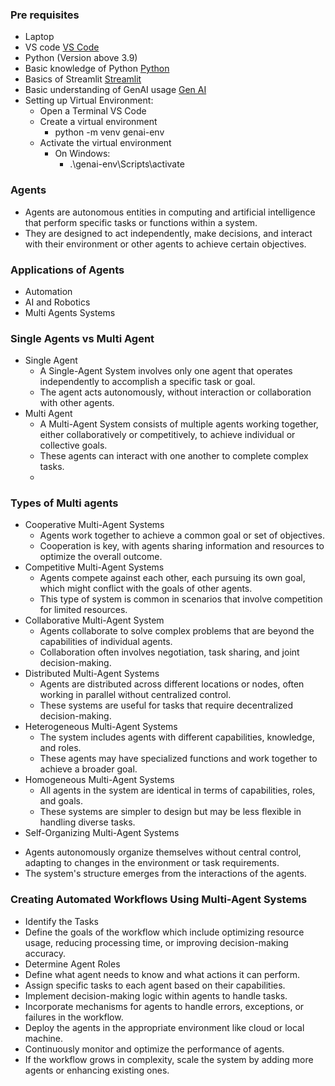 ### Pre requisites
+ Laptop
+ VS code [VS Code](https://code.visualstudio.com/ "title text!")
+ Python (Version above 3.9)
+ Basic knowledge of Python [Python](https://www.python.org/ "title text!") 
+ Basics of Streamlit [Streamlit](https://streamlit.io/ "title text!")
+ Basic understanding of GenAI usage [Gen AI](https://generativeai.net/ "title text!")
+ Setting up Virtual Environment:
  - Open a Terminal VS Code
  - Create a virtual environment
    + python -m venv genai-env
  - Activate the virtual environment
    + On Windows:
      - .\genai-env\Scripts\activate
      
### Agents
+ Agents are autonomous entities in computing and artificial intelligence that perform specific tasks or functions within a system.
+ They are designed to act independently, make decisions, and interact with their environment or other agents to achieve certain objectives.

### Applications of Agents
+ Automation
+ AI and Robotics
+ Multi Agents Systems

### Single Agents vs Multi Agent
+ Single Agent
  - A Single-Agent System involves only one agent that operates independently to accomplish a specific task or goal.
  - The agent acts autonomously, without interaction or collaboration with other agents.
+ Multi Agent
  - A Multi-Agent System consists of multiple agents working together, either collaboratively or competitively, to achieve 
    individual or collective goals.
  - These agents can interact with one another to complete complex tasks.
  - 
### Types of Multi agents
+ Cooperative Multi-Agent Systems
  - Agents work together to achieve a common goal or set of objectives.
  - Cooperation is key, with agents sharing information and resources to optimize the overall outcome.
+ Competitive Multi-Agent Systems
  - Agents compete against each other, each pursuing its own goal, which might conflict with the goals of other agents.
  - This type of system is common in scenarios that involve competition for limited resources.
+ Collaborative Multi-Agent System
  - Agents collaborate to solve complex problems that are beyond the capabilities of individual agents.
  - Collaboration often involves negotiation, task sharing, and joint decision-making.
+ Distributed Multi-Agent Systems
  - Agents are distributed across different locations or nodes, often working in parallel without centralized control.
  - These systems are useful for tasks that require decentralized decision-making.
+ Heterogeneous Multi-Agent Systems
  - The system includes agents with different capabilities, knowledge, and roles.
  - These agents may have specialized functions and work together to achieve a broader goal.
+ Homogeneous Multi-Agent Systems
  - All agents in the system are identical in terms of capabilities, roles, and goals.
  - These systems are simpler to design but may be less flexible in handling diverse tasks.
+ Self-Organizing Multi-Agent Systems
 - Agents autonomously organize themselves without central control, adapting to changes in the environment or task 
   requirements.
 - The system's structure emerges from the interactions of the agents.

### Creating Automated Workflows Using Multi-Agent Systems
+ Identify the Tasks
+ Define the goals of the workflow which include optimizing resource usage, reducing processing time, or improving decision-making accuracy.
+ Determine Agent Roles
+ Define what agent needs to know and what actions it can perform. 
+ Assign specific tasks to each agent based on their capabilities.
+ Implement decision-making logic within agents to handle tasks.
+ Incorporate mechanisms for agents to handle errors, exceptions, or failures in the workflow.
+ Deploy the agents in the appropriate environment like cloud or local machine.
+ Continuously monitor and optimize the performance of agents.
+ If the workflow grows in complexity, scale the system by adding more agents or enhancing existing ones.  


